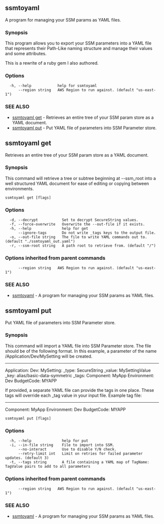 ## ssmtoyaml

A program for managing your SSM params as YAML files.

### Synopsis

This program allows you to export your SSM parameters into a
YAML file that represents their Path-Like naming structure and manage their
values and some attributes.

This is a rewrite of a ruby gem I also authored.

### Options

```
  -h, --help            help for ssmtoyaml
      --region string   AWS Region to run against. (default "us-east-1")
```

### SEE ALSO

* [ssmtoyaml get](docs/ssmtoyaml_get.md)	 - Retrieves an entire tree of your SSM param store as a YAML document.
* [ssmtoyaml put](docs/ssmtoyaml_put.md)	 - Put YAML file of parameters into SSM Parameter store.

## ssmtoyaml get

Retrieves an entire tree of your SSM param store as a YAML document.

### Synopsis

This command will retrieve a tree or subtree beginning at --ssm_root 
into a well structured YAML document for ease of editing or copying between
environments.

```
ssmtoyaml get [flags]
```

### Options

```
  -d, --decrypt           Set to decrypt SecureString values.
  -f, --force-overwrite   Overwrite the --out-file if it exists.
  -h, --help              help for get
      --ignore-tags       Do not write _tags keys to the output file.
  -o, --out-file string   The file to write YAML commands out to. (default "./ssmtoyaml_out.yaml")
  -r, --ssm-root string   A path root to retrieve from. (default "/")
```

### Options inherited from parent commands

```
      --region string   AWS Region to run against. (default "us-east-1")
```

### SEE ALSO

* [ssmtoyaml](docs/ssmtoyaml.md)	 - A program for managing your SSM params as YAML files.

## ssmtoyaml put

Put YAML file of parameters into SSM Parameter store.

### Synopsis

This command will import a YAML file into SSM Parameter store. The file
should be of the following format. In this example, a parameter of the name
/Application/Dev/MySetting will be created.

---
Application:
  Dev:
    MySetting:
      _type: SecureString
      _value: MySettingValue
      _key: alias/basic-data-symmetric
      _tags:
        Component: MyApp
        Environment: Dev
        BudgetCode: MYAPP

If provided, a separate YAML file can provide the tags in one place. These tags
will override each _tag value in your input file.  Example tag file:

---
Component: MyApp
Environment: Dev
BudgetCode: MYAPP


```
ssmtoyaml put [flags]
```

### Options

```
  -h, --help              help for put
  -i, --in-file string    File to import into SSM.
      --no-interact       Use to disable Y/N check.
      --retry-limit int   Limit on retries for failed parameter updates. (default 3)
  -t, --tags string       A file containing a YAML map of TagName: TagValue pairs to add to all parameters
```

### Options inherited from parent commands

```
      --region string   AWS Region to run against. (default "us-east-1")
```

### SEE ALSO

* [ssmtoyaml](docs/ssmtoyaml.md)	 - A program for managing your SSM params as YAML files.

